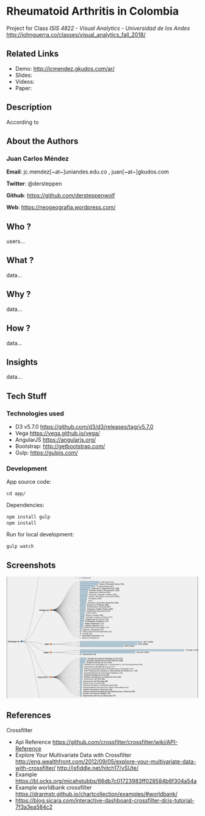 # Rheumatoid Arthritis in Colombia

Project for  Class *ISIS 4822 -  Visual Analytics - Universidad de los Andes* http://johnguerra.co/classes/visual_analytics_fall_2018/

## Related Links

* Demo: http://jcmendez.gkudos.com/ar/
* Slides: 
* Videos: 
* Paper: 


## Description

According to 


## About the Authors 

### Juan Carlos Méndez

**Email**: jc.mendez[~at~]uniandes.edu.co , juan[~at~]gkudos.com

**Twitter**: @dersteppen

**Github**: https://github.com/dersteppenwolf

**Web**: https://neogeografia.wordpress.com/

## Who ? 

users... 


## What ?

data...

## Why ?

data...

## How ?

data...

## Insights

data...

## Tech Stuff


### Technologies used

* D3 v5.7.0 https://github.com/d3/d3/releases/tag/v5.7.0
* Vega https://vega.github.io/vega/
* AngularJS https://angularjs.org/
* Bootstrap: http://getbootstrap.com/
* Gulp: https://gulpjs.com/

### Development

App source code:

    cd app/

Dependencies: 

    npm install gulp
    npm install

Run for local development:

    gulp watch



## Screenshots

![alt text](https://raw.githubusercontent.com/dersteppenwolf/isis4822/master/hw5/images/a.png "Visualization")


## References

Crossfilter

* Api Reference https://github.com/crossfilter/crossfilter/wiki/API-Reference
* Explore Your Multivariate Data with Crossfilter http://eng.wealthfront.com/2012/09/05/explore-your-multivariate-data-with-crossfilter/ http://jsfiddle.net/hitch17/vSUte/ 
* Example https://bl.ocks.org/micahstubbs/66db7c01723983ff028584b6f304a54a
* Example worldbank crossfilter https://drarmstr.github.io/chartcollection/examples/#worldbank/
* https://blog.sicara.com/interactive-dashboard-crossfilter-dcjs-tutorial-7f3a3ea584c2 














